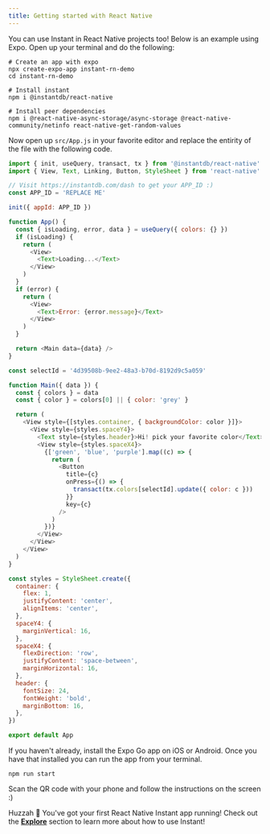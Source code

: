 ```yaml
---
title: Getting started with React Native
---
```


You can use Instant in React Native projects too! Below is an example using Expo. Open up your terminal and do the following:

```shell
# Create an app with expo
npx create-expo-app instant-rn-demo
cd instant-rn-demo

# Install instant
npm i @instantdb/react-native

# Install peer dependencies
npm i @react-native-async-storage/async-storage @react-native-community/netinfo react-native-get-random-values
```

Now open up `src/App.js` in your favorite editor and replace the entirity of the file with the following code.

```javascript {% showCopy=true %}
import { init, useQuery, transact, tx } from '@instantdb/react-native'
import { View, Text, Linking, Button, StyleSheet } from 'react-native'

// Visit https://instantdb.com/dash to get your APP_ID :)
const APP_ID = 'REPLACE ME'

init({ appId: APP_ID })

function App() {
  const { isLoading, error, data } = useQuery({ colors: {} })
  if (isLoading) {
    return (
      <View>
        <Text>Loading...</Text>
      </View>
    )
  }
  if (error) {
    return (
      <View>
        <Text>Error: {error.message}</Text>
      </View>
    )
  }

  return <Main data={data} />
}

const selectId = '4d39508b-9ee2-48a3-b70d-8192d9c5a059'

function Main({ data }) {
  const { colors } = data
  const { color } = colors[0] || { color: 'grey' }

  return (
    <View style={[styles.container, { backgroundColor: color }]}>
      <View style={styles.spaceY4}>
        <Text style={styles.header}>Hi! pick your favorite color</Text>
        <View style={styles.spaceX4}>
          {['green', 'blue', 'purple'].map((c) => {
            return (
              <Button
                title={c}
                onPress={() => {
                  transact(tx.colors[selectId].update({ color: c }))
                }}
                key={c}
              />
            )
          })}
        </View>
      </View>
    </View>
  )
}

const styles = StyleSheet.create({
  container: {
    flex: 1,
    justifyContent: 'center',
    alignItems: 'center',
  },
  spaceY4: {
    marginVertical: 16,
  },
  spaceX4: {
    flexDirection: 'row',
    justifyContent: 'space-between',
    marginHorizontal: 16,
  },
  header: {
    fontSize: 24,
    fontWeight: 'bold',
    marginBottom: 16,
  },
})

export default App
```

If you haven't already, install the Expo Go app on iOS or Android. Once you have that installed you can run the app from your terminal.

```
npm run start
```

Scan the QR code with your phone and follow the instructions on the screen :)

Huzzah 🎉 You've got your first React Native Instant app running! Check out the [**Explore**](/docs/init) section to learn more about how to use Instant!
